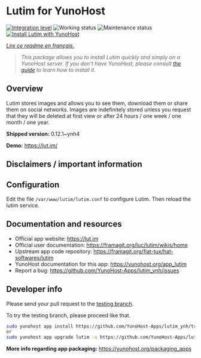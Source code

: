 <!--
N.B.: This README was automatically generated by https://github.com/YunoHost/apps/tree/master/tools/README-generator
It shall NOT be edited by hand.
-->

# Lutim for YunoHost

[![Integration level](https://dash.yunohost.org/integration/lutim.svg)](https://dash.yunohost.org/appci/app/lutim) ![Working status](https://ci-apps.yunohost.org/ci/badges/lutim.status.svg) ![Maintenance status](https://ci-apps.yunohost.org/ci/badges/lutim.maintain.svg)  
[![Install Lutim with YunoHost](https://install-app.yunohost.org/install-with-yunohost.svg)](https://install-app.yunohost.org/?app=lutim)

*[Lire ce readme en français.](./README_fr.md)*

> *This package allows you to install Lutim quickly and simply on a YunoHost server.
If you don't have YunoHost, please consult [the guide](https://yunohost.org/#/install) to learn how to install it.*

## Overview

Lutim stores images and allows you to see them, download them or share them on social networks.
Images are indefinitely stored unless you request that they will be deleted at first view or after 24 hours / one week / one month / one year.

**Shipped version:** 0.12.1~ynh4


**Demo:** https://lut.im/
## Disclaimers / important information

## Configuration

Edit the file `/var/www/lutim/lutim.conf` to configure Lutim.
Then reload the lutim service.

## Documentation and resources

* Official app website: <https://lut.im>
* Official user documentation: <https://framagit.org/luc/lutim/wikis/home>
* Upstream app code repository: <https://framagit.org/fiat-tux/hat-softwares/lutim>
* YunoHost documentation for this app: <https://yunohost.org/app_lutim>
* Report a bug: <https://github.com/YunoHost-Apps/lutim_ynh/issues>

## Developer info

Please send your pull request to the [testing branch](https://github.com/YunoHost-Apps/lutim_ynh/tree/testing).

To try the testing branch, please proceed like that.

``` bash
sudo yunohost app install https://github.com/YunoHost-Apps/lutim_ynh/tree/testing --debug
or
sudo yunohost app upgrade lutim -u https://github.com/YunoHost-Apps/lutim_ynh/tree/testing --debug
```

**More info regarding app packaging:** <https://yunohost.org/packaging_apps>
